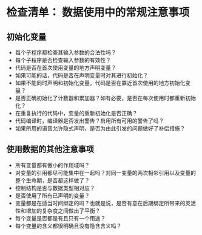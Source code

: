 # 检查清单： 数据使用中的常规注意事项

## 初始化变量
- 每个子程序都检查其输入参数的合法性吗？
- 每个子程序是否检查输入参数的有效性？
- 代码是否在首次使用变量的地方声明变量？
- 如果可能的话，代码是否在声明变量时对其进行初始化？
- 如果不能同时声明和初始化变量，代码是否在靠近首次使用的地方初始化变量？
- 是否正确初始化了计数器和累加器？如有必要，是否在每次使用时都重新初始化？
- 在重复执行的代码中，变量的重新初始化是否正确？
- 代码编译时，编译器是否发出警告？启用所有可用的警告了吗？
- 如果所用的语音允许隐式声明，是否为由此引发的问题做好了补偿措施？

## 使用数据的其他注意事项

- 所有变量都有做小的作用域吗？
- 对变量的引用都尽可能集中在一起吗？对同一变量的两次相邻引用以及变量的整个生命期，是否都这样做了？
- 控制结构是否与数据类型相对应？
- 是否使用了所有已声明的变量？
- 变量都是在适当时间绑定的吗？也就是说，是否有意在后期绑定所带来的灵活性和增加的复杂度之间做出了平衡？
- 每个变量是否都是有且只有一个用途？
- 每个变量的含义都很明确且没有隐含含义吗？